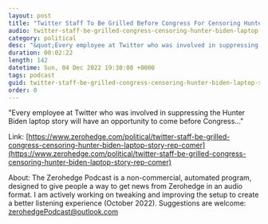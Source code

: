 ```yaml
---
layout: post
title: "Twitter Staff To Be Grilled Before Congress For Censoring Hunter Biden Laptop Story: Rep. Comer"
audio: twitter-staff-be-grilled-congress-censoring-hunter-biden-laptop-story-rep-comer-0
category: political
desc: "&quot;Every employee at Twitter who was involved in suppressing the Hunter Biden laptop story will have an opportunity to come before Congress...&quot;"
duration: 00:02:22
length: 142
datetime: Sun, 04 Dec 2022 19:30:00 +0000
tags: podcast
guid: twitter-staff-be-grilled-congress-censoring-hunter-biden-laptop-story-rep-comer-0
order: 0
---
```

&quot;Every employee at Twitter who was involved in suppressing the Hunter Biden laptop story will have an opportunity to come before Congress...&quot;

Link: [https://www.zerohedge.com/political/twitter-staff-be-grilled-congress-censoring-hunter-biden-laptop-story-rep-comer](https://www.zerohedge.com/political/twitter-staff-be-grilled-congress-censoring-hunter-biden-laptop-story-rep-comer)

About: The Zerohedge Podcast is a non-commercial, automated program, designed to give people a way to get news from Zerohedge in an audio format.  I am actively working on tweaking and improving the setup to create a better listening experience (October 2022).  Suggestions are welcome: [zerohedgePodcast@outlook.com](mailto:zerohedgePodcast@outlook.com)